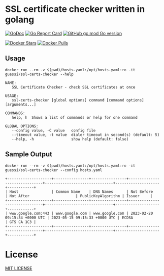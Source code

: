 # SSL certificate checker written in golang

[![GoDoc](https://godoc.org/github.com/guessi/ssl-certs-checker?status.svg)](https://godoc.org/github.com/guessi/ssl-certs-checker)
[![Go Report Card](https://goreportcard.com/badge/github.com/guessi/ssl-certs-checker)](https://goreportcard.com/report/github.com/guessi/ssl-certs-checker)
[![GitHub go.mod Go version](https://img.shields.io/github/go-mod/go-version/guessi/ssl-certs-checker)](https://github.com/guessi/ssl-certs-checker/blob/master/go.mod)

[![Docker Stars](https://img.shields.io/docker/stars/guessi/ssl-certs-checker.svg)](https://hub.docker.com/r/guessi/ssl-certs-checker/)
[![Docker Pulls](https://img.shields.io/docker/pulls/guessi/ssl-certs-checker.svg)](https://hub.docker.com/r/guessi/ssl-certs-checker/)

## Usage

    docker run --rm -v $(pwd)/hosts.yaml:/opt/hosts.yaml:ro -it guessi/ssl-certs-checker --help

    NAME:
       SSL Certificate Checker - check SSL certificates at once

    USAGE:
       ssl-certs-checker [global options] command [command options] [arguments...]

    COMMANDS:
       help, h  Shows a list of commands or help for one command

    GLOBAL OPTIONS:
       --config value, -C value   config file
       --timeout value, -t value  dialer timeout in second(s) (default: 5)
       --help, -h                 show help (default: false)


## Sample Output

    docker run --rm -v $(pwd)/hosts.yaml:/opt/hosts.yaml:ro -it guessi/ssl-certs-checker --config hosts.yaml

    +--------------------+----------------+----------------+-------------------------------+-------------------------------+--------------------+------------+
    | Host               | Common Name    | DNS Names      | Not Before                    | Not After                     | PublicKeyAlgorithm | Issuer     |
    +--------------------+----------------+----------------+-------------------------------+-------------------------------+--------------------+------------+
    | www.google.com:443 | www.google.com | www.google.com | 2023-02-20 09:15:34 +0000 UTC | 2023-05-15 09:15:33 +0000 UTC | ECDSA              | GTS CA 1C3 |
    +--------------------+----------------+----------------+-------------------------------+-------------------------------+--------------------+------------+

# License

[MIT LICENSE](LICENSE)
